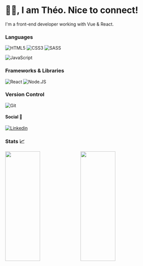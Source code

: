 <p align="center">
<h1>👋🏽, I am Théo. Nice to connect!</h2> 
</p>

  I'm a front-end developer working with Vue & React.  

### Languages

![HTML5](https://img.shields.io/badge/-HTML5-%23E44D27?style=for-the-badge&logo=html5&logoColor=ffffff)
![CSS3](https://img.shields.io/badge/-CSS3-%231572B6?style=for-the-badge&logo=css3) 
![SASS](https://img.shields.io/badge/SASS-hotpink.svg?style=for-the-badge&logo=SASS&logoColor=white)

![JavaScript](https://img.shields.io/badge/JAVASCRIPT-323330?style=for-the-badge&logo=javascript&logoColor=F7DF1E)

### Frameworks & Libraries

![React](https://img.shields.io/badge/react-%2320232a.svg?style=for-the-badge&logo=react&logoColor=%2361DAFB)
![Node.JS](https://img.shields.io/badge/NODE.JS-43853D?style=for-the-badge&logo=node.js&logoColor=ffffff)

### Version Control

![Git](https://img.shields.io/badge/git-%23F05033.svg?style=for-the-badge&logo=git&logoColor=white)

#### Social 👥

[![Linkedin](https://img.shields.io/badge/-Théo%20Bernard-black?style=for-the-badge&logo=Linkedin)](https://www.linkedin.com/in/theo-bernard/) 

### Stats 📈

<img align="left" width="47%" height="350px" src="https://github-readme-stats.vercel.app/api?username=TheoBernard97&hide=stars&show_icons=true&theme=blueberry" />

<img align="left" width="47%" height="350px" src="https://github-readme-stats.vercel.app/api/top-langs/?username=TheoBernard97&layout=compact&theme=blueberry" />  
